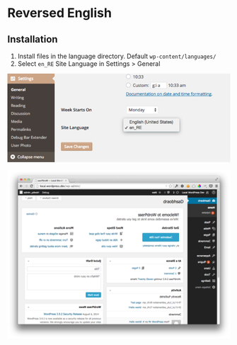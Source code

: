 # Reversed English

## Installation

1. Install files in the language directory. Default `wp-content/languages/`
2. Select `en_RE` Site Language in Settings > General


![General settings option](screenshot-2.png)



![Dashboard preview](screenshot.png)